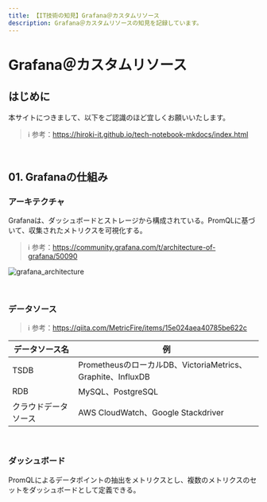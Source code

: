 ```yaml
---
title: 【IT技術の知見】Grafana＠カスタムリソース
description: Grafana＠カスタムリソースの知見を記録しています。
---
```


# Grafana＠カスタムリソース

## はじめに

本サイトにつきまして、以下をご認識のほど宜しくお願いいたします。

> ℹ️ 参考：https://hiroki-it.github.io/tech-notebook-mkdocs/index.html

<br>

## 01. Grafanaの仕組み

### アーキテクチャ

Grafanaは、ダッシュボードとストレージから構成されている。PromQLに基づいて、収集されたメトリクスを可視化する。

> ℹ️ 参考：https://community.grafana.com/t/architecture-of-grafana/50090

![grafana_architecture](https://raw.githubusercontent.com/hiroki-it/tech-notebook/master/images//grafana_architecture.png)

<br>

### データソース

> ℹ️ 参考：https://qiita.com/MetricFire/items/15e024aea40785be622c

| データソース名    | 例                                                   |
|------------|-----------------------------------------------------|
| TSDB       | PrometheusのローカルDB、VictoriaMetrics、Graphite、InfluxDB |
| RDB        | MySQL、PostgreSQL                                    |
| クラウドデータソース | AWS CloudWatch、Google Stackdriver                   |

<br>

### ダッシュボード

PromQLによるデータポイントの抽出をメトリクスとし、複数のメトリクスのセットをダッシュボードとして定義できる。
